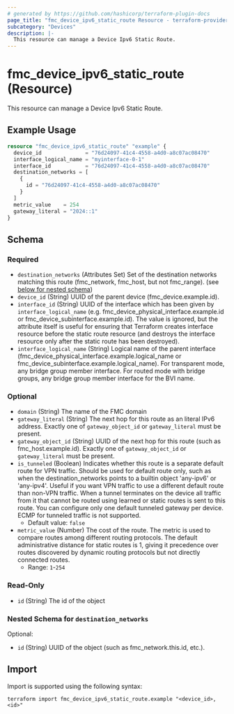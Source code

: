 ```yaml
---
# generated by https://github.com/hashicorp/terraform-plugin-docs
page_title: "fmc_device_ipv6_static_route Resource - terraform-provider-fmc"
subcategory: "Devices"
description: |-
  This resource can manage a Device Ipv6 Static Route.
---
```


# fmc_device_ipv6_static_route (Resource)

This resource can manage a Device Ipv6 Static Route.

## Example Usage

```terraform
resource "fmc_device_ipv6_static_route" "example" {
  device_id              = "76d24097-41c4-4558-a4d0-a8c07ac08470"
  interface_logical_name = "myinterface-0-1"
  interface_id           = "76d24097-41c4-4558-a4d0-a8c07ac08470"
  destination_networks = [
    {
      id = "76d24097-41c4-4558-a4d0-a8c07ac08470"
    }
  ]
  metric_value    = 254
  gateway_literal = "2024::1"
}
```

<!-- schema generated by tfplugindocs -->
## Schema

### Required

- `destination_networks` (Attributes Set) Set of the destination networks matching this route (fmc_network, fmc_host, but not fmc_range). (see [below for nested schema](#nestedatt--destination_networks))
- `device_id` (String) UUID of the parent device (fmc_device.example.id).
- `interface_id` (String) UUID of the interface which has been given by `interface_logical_name` (e.g. fmc_device_physical_interface.example.id or fmc_device_subinterface.example.id). The value is ignored, but the attribute itself is useful for ensuring that Terraform creates interface resource before the static route resource (and destroys the interface resource only after the static route has been destroyed).
- `interface_logical_name` (String) Logical name of the parent interface (fmc_device_physical_interface.example.logical_name or fmc_device_subinterface.example.logical_name). For transparent mode, any bridge group member interface. For routed mode with bridge groups, any bridge group member interface for the BVI name.

### Optional

- `domain` (String) The name of the FMC domain
- `gateway_literal` (String) The next hop for this route as an literal IPv6 address. Exactly one of `gateway_object_id` or `gateway_literal` must be present.
- `gateway_object_id` (String) UUID of the next hop for this route (such as fmc_host.example.id). Exactly one of `gateway_object_id` or `gateway_literal` must be present.
- `is_tunneled` (Boolean) Indicates whether this route is a separate default route for VPN traffic. Should be used for default route only, such as when the destination_networks points to a builtin object 'any-ipv6' or 'any-ipv4'. Useful if you want VPN traffic to use a different default route than non-VPN traffic. When a tunnel terminates on the device all traffic from it that cannot be routed using learned or static routes is sent to this route. You can configure only one default tunneled gateway per device. ECMP for tunneled traffic is not supported.
  - Default value: `false`
- `metric_value` (Number) The cost of the route. The metric is used to compare routes among different routing protocols. The default administrative distance for static routes is 1, giving it precedence over routes discovered by dynamic routing protocols but not directly connected routes.
  - Range: `1`-`254`

### Read-Only

- `id` (String) The id of the object

<a id="nestedatt--destination_networks"></a>
### Nested Schema for `destination_networks`

Optional:

- `id` (String) UUID of the object (such as fmc_network.this.id, etc.).

## Import

Import is supported using the following syntax:

```shell
terraform import fmc_device_ipv6_static_route.example "<device_id>,<id>"
```
